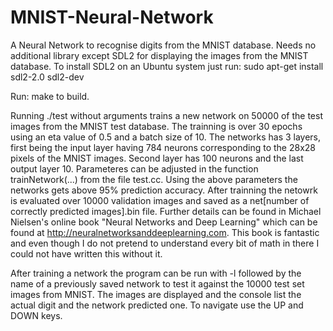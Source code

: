 # MNIST-Neural-Network

A Neural Network to recognise digits from the MNIST database.
Needs no additional library except SDL2 for displaying the images
from the MNIST database. To install SDL2 on an Ubuntu system just
run:
	 sudo apt-get install sdl2-2.0 sdl2-dev

Run:
	 make 
to build.

Running ./test without arguments trains a new network on 50000 of the
test images from the MNIST test database. The trainning is over 30 epochs
using an eta value of 0.5 and a batch size of 10. The networks has 3 layers,
first being the input layer having 784 neurons corresponding to the 28x28
pixels of the MNIST images. Second layer has 100 neurons and the last output
layer 10. Parameteres can be adjusted in the function trainNetwork(...) from 
the file test.cc. Using the above parameters the networks gets above 95% 
prediction accuracy.
After trainning the netowrk is evaluated over 10000 validation images and 
saved as a net[number of correctly predicted images].bin file.
Further details can be found in Michael Nielsen's online book "Neural Networks and Deep Learning" which can be found at http://neuralnetworksanddeeplearning.com. This book is fantastic and even though I do not pretend to understand every bit of math in there I could not have written this without it.

After training a network the program can be run with -l followed by the name of a previously saved network to test it against the 10000 test set images from MNIST. The images are displayed and the console list the actual digit and the network predicted one. To navigate use the UP and DOWN keys.
